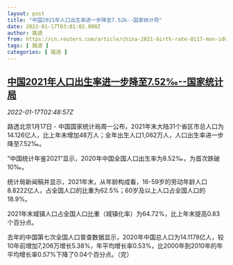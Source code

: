 ```yaml
---
layout: post
title: "中国2021年人口出生率进一步降至7.52‰--国家统计局"
date: 2022-01-17T03:01:02.000Z
author: 路透
from: https://cn.reuters.com/article/china-2021-birth-rate-0117-mon-idCNKBS2JR066
tags: [ 路透 ]
categories: [ 路透 ]
---
```

<!--1642388462000-->
[中国2021年人口出生率进一步降至7.52‰--国家统计局](https://cn.reuters.com/article/china-2021-birth-rate-0117-mon-idCNKBS2JR066)
------

<div>
<div><i>2022-01-17T02:48:57Z</i></div><p>路透北京1月17日 - 中国国家统计局周一公布，2021年末大陆31个省区市总人口为14.126亿人，比上年末增加48万人；全年出生人口1,062万人，人口出生率进一步降至7.52‰。</p><p>“中国统计年鉴2021”显示，2020年中国全国人口出生率为8.52‰，为首次跌破10‰。</p><p>统计局新闻稿并显示，2021年末，从年龄构成看，16-59岁的劳动年龄人口8.8222亿人，占全国人口的比重为62.5%；60岁及以上人口占全国人口的18.9%。</p><p>2021年末城镇人口占全国人口比重（城镇化率）为64.72%，比上年末提高0.83个百分点。</p><p>去年的中国第七次全国人口普查数据显示，2020年中国总人口为14.1178亿人，较10年前增加7,206万增长5.38%，年平均增长率0.53%，比2000年到2010年的年平均增长率0.57%下降了0.04个百分点。（完）</p>
</div>
